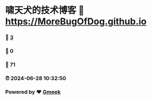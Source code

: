 # 啸天犬的技术博客 :link: https://MoreBugOfDog.github.io 
### :page_facing_up: [3](https://MoreBugOfDog.github.io/tag.html) 
### :speech_balloon: 0 
### :hibiscus: 71 
### :alarm_clock: 2024-06-28 10:32:50 
### Powered by :heart: [Gmeek](https://github.com/Meekdai/Gmeek)
